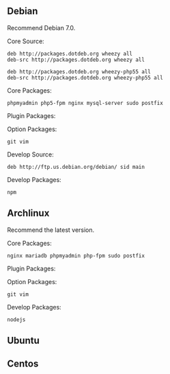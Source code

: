 ## Debian
Recommend Debian 7.0.

Core Source:

    deb http://packages.dotdeb.org wheezy all
    deb-src http://packages.dotdeb.org wheezy all

    deb http://packages.dotdeb.org wheezy-php55 all
    deb-src http://packages.dotdeb.org wheezy-php55 all

Core Packages:

    phpmyadmin php5-fpm nginx mysql-server sudo postfix

Plugin Packages:


Option Packages:

    git vim

Develop Source:

    deb http://ftp.us.debian.org/debian/ sid main

Develop Packages:

    npm


## Archlinux
Recommend the latest version.

Core Packages:

    nginx mariadb phpmyadmin php-fpm sudo postfix

Plugin Packages:

Option Packages:

    git vim

Develop Packages:

    nodejs

## Ubuntu

## Centos
